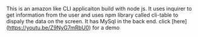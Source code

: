 This is an amazon like CLI applicaiton build with node js. It uses inquirer to get information from the user and uses  npm
library called cli-table to dispaly the data on the screen. It has MySql in the back end. click [here] (https://youtu.be/Z9NyG7mRbU0)
for a demo
